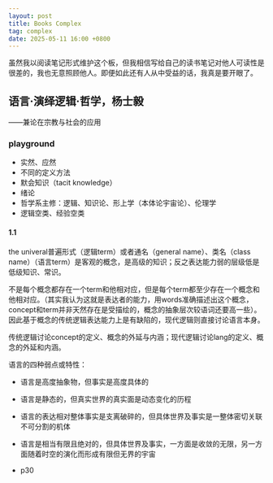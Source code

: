 ```yaml
---
layout: post
title: Books Complex
tag: complex
date: 2025-05-11 16:00 +0800
---
```

虽然我以阅读笔记形式维护这个板，但我相信写给自己的读书笔记对他人可读性是很差的，我也无意照顾他人。即便如此还有人从中受益的话，我真是要开眼了。

## 语言·演绎逻辑·哲学，杨士毅
——兼论在宗教与社会的应用

### playground
- 实然、应然
- 不同的定义方法
- 默会知识（tacit knowledge）
- 绪论
- 哲学系主修：逻辑、知识论、形上学（本体论宇宙论）、伦理学
- 逻辑空类、经验空类
#### 1.1
the univeral普遍形式（逻辑term）或者通名（general name）、类名（class name）（语言term）是客观的概念，是高级的知识；反之表达能力弱的层级低是低级知识、常识。

不是每个概念都存在一个term和他相对应，但是每个term都至少存在一个概念和他相对应。（其实我认为这就是表达者的能力，用words准确描述出这个概念，concept和term并非天然存在是受描绘的，概念的抽象层次较语词还要高一些）。因此基于概念的传统逻辑表达能力上是有缺陷的，现代逻辑则直接讨论语言本身。

传统逻辑讨论concept的定义、概念的外延与内涵；现代逻辑讨论lang的定义、概念的外延和内涵。

语言的四种弱点或特性：
- 语言是高度抽象物，但事实是高度具体的
- 语言是静态的，但真实世界的真实面是动态变化的历程
- 语言的表达相对整体事实是支离破碎的，但具体世界及事实是一整体密切关联不可分割的机体
- 语言是相当有限且绝对的，但具体世界及事实，一方面是收敛的无限，另一方面随着时空的演化而形成有限但无界的宇宙

- p30